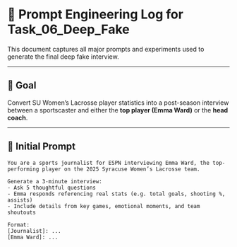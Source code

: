 # 🤖 Prompt Engineering Log for Task_06_Deep_Fake

This document captures all major prompts and experiments used to generate the final deep fake interview.

---

## 🧠 Goal

Convert SU Women’s Lacrosse player statistics into a post-season interview between a sportscaster and either the **top player (Emma Ward)** or the **head coach**.

---

## 🧩 Initial Prompt

```plaintext
You are a sports journalist for ESPN interviewing Emma Ward, the top-performing player on the 2025 Syracuse Women’s Lacrosse team.

Generate a 3-minute interview:
- Ask 5 thoughtful questions
- Emma responds referencing real stats (e.g. total goals, shooting %, assists)
- Include details from key games, emotional moments, and team shoutouts

Format:
[Journalist]: ...
[Emma Ward]: ...
